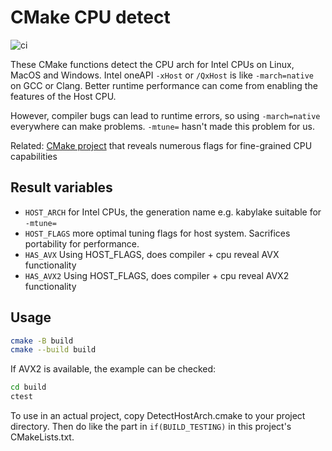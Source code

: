 # CMake CPU detect

![ci](https://github.com/scivision/cmake-cpu-detect/workflows/ci/badge.svg)

These CMake functions detect the CPU arch for Intel CPUs on Linux, MacOS and Windows.
Intel oneAPI `-xHost` or `/QxHost` is like `-march=native` on GCC or Clang.
Better runtime performance can come from enabling the features of the Host CPU.

However, compiler bugs can lead to runtime errors, so using `-march=native` everywhere can make problems.
`-mtune=` hasn't made this problem for us.

Related: [CMake project](https://github.com/miurahr/cmake-optimize-architecture-flag)
that reveals numerous flags for fine-grained CPU capabilities

## Result variables

* `HOST_ARCH` for Intel CPUs, the generation name e.g. kabylake suitable for `-mtune=`
* `HOST_FLAGS` more optimal tuning flags for host system. Sacrifices portability for performance.
* `HAS_AVX` Using HOST_FLAGS, does compiler + cpu reveal AVX functionality
* `HAS_AVX2` Using HOST_FLAGS, does compiler + cpu reveal AVX2 functionality

## Usage

```sh
cmake -B build
cmake --build build
```

If AVX2 is available, the example can be checked:

```sh
cd build
ctest
```

To use in an actual project, copy DetectHostArch.cmake to your project directory.
Then do like the part in `if(BUILD_TESTING)` in this project's CMakeLists.txt.
